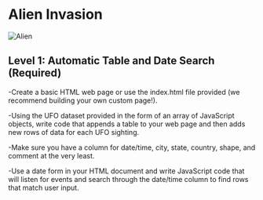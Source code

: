 # Alien Invasion
![Alien](https://img.thedailybeast.com/image/upload/c_crop,d_placeholder_euli9k,h_1687,w_3000,x_0,y_0/dpr_1.5/c_limit,w_1044/fl_lossy,q_auto/v1572055031/191024-axe-alien-invasion-tease_apajz2)
## Level 1: Automatic Table and Date Search (Required)

-Create a basic HTML web page or use the index.html file provided (we recommend building your own custom page!).

-Using the UFO dataset provided in the form of an array of JavaScript objects, write code that appends a table to your web page and then adds new rows of data for each UFO sighting.

-Make sure you have a column for date/time, city, state, country, shape, and comment at the very least.

-Use a date form in your HTML document and write JavaScript code that will listen for events and search through the date/time column to find rows that match user input.
